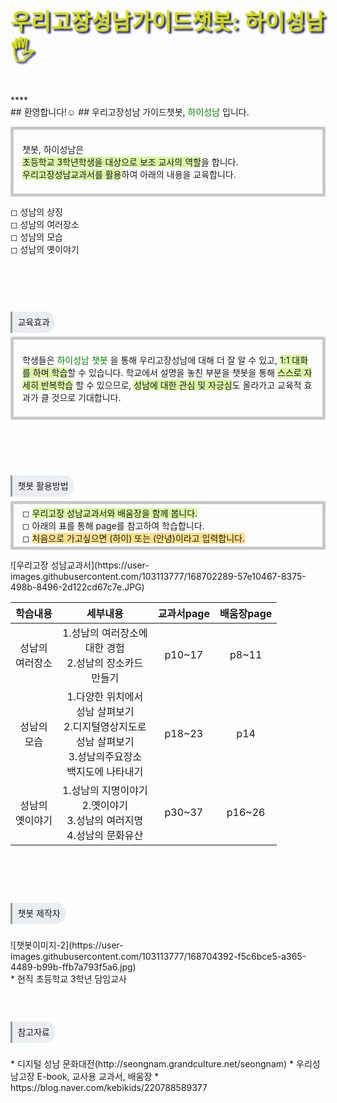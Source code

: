 <style>
  df-messenger {
   --df-messenger-bot-message: #21610B;
   --df-messenger-button-titlebar-color: #D8D8D8;
   --df-messenger-button-titlebar-font-color: #173B0B;
   --df-messenger-chat-background-color: #FBF8EF;
   --df-messenger-font-color: #FFFFFF;
   --df-messenger-send-icon: #E6E6E6;
   --df-messenger-user-message: #DF7401;
  }
</style>

<p style="font-size: 35px; font-weight: bold; color: #D3DD08; text-shadow: 3px 3px 3px midnightblue;">우리고장성남가이드챗봇: 하이성남🖐️</p>
****
<br>
## 환영합니다!☺️
## 우리고장성남 가이드챗봇, <span style="color:#008000"> 하이성남</span> 입니다.
<br>
<p style="border: 5px solid #C9C9C9; padding: 0.3em 1em;border-radius: 2px;">
  <br>챗봇, 하이성남은<br><span style='background-color: #DAF8A3'>초등학교 3학년학생을 대상으로 보조 교사의 역할</span>을 합니다.<br>
  <span style='background-color: #DAF8A3'>우리고장성남교과서를 활용</span>하여 아래의 내용을 교육합니다.<br><br>
  
 ◻   성남의 상징<br>
 ◻   성남의 여러장소<br>
 ◻   성남의 모습<br>
 ◻   성남의 옛이야기<br><br>
  </p>
<br>
<br>
<br>

<p><span style="border-radius: 0 15px 15px 0; border-left: inset; padding: 0.6em; background: #EBEEF0;">교육효과</span></p>

<p style="border: 5px solid #C9C9C9; padding: 0.3em 1em;border-radius: 2px;"><br>
학생들은 <span style="color:#008000">하이성남 챗봇</span> 을 통해 우리고장성남에 대해
더 잘 알 수 있고, <span style='background-color: #DAF8A3'>1:1 대화를 하며 학습</span>할 수 있습니다.
학교에서 설명을 놓친 부분을 챗봇을 통해 <span style='background-color: #DAF8A3'>스스로 자세히
  반복학습</span> 할 수 있으므로, <span style='background-color: #DAF8A3'>성남에 대한 관심 및 자긍심</span>도
올라가고 교육적 효과가 클 것으로 기대합니다. <br> 
  
<br>  
  
</p>
  <br>
<br>
<br>
<br>

<p><span style="border-radius: 0 15px 15px 0; border-left: inset; padding: 0.6em; background: #EBEEF0;">챗봇 활용방법</span></p>
<p style="border: 5px solid #C9C9C9; padding: 0.3em 1em;border-radius: 2px;">
◻   <span style='background-color: #DAF8A3'>우리고장 성남교과서와 배움장을 함께 봅니다.</span><br>
◻   아래의 표를 통해 page를 참고하여 학습합니다. <br>
◻   <span style='background-color: #FFE08C'>처음으로 가고싶으면 (하이) 또는 (안녕)이라고 입력합니다.</span><br></p>
![우리고장 성남교과서](https://user-images.githubusercontent.com/103113777/168702289-57e10467-8375-498b-8496-2d122cd67c7e.JPG)
  

| 학습내용 | 세부내용 | 교과서page | 배움장page |
|:---:|:---:|:---:|:---:|
| 성남의<br>여러장소 | 1.성남의 여러장소에 <br>대한 경험<br>2.성남의 장소카드 <br>만들기  | p10~17 | p8~11 |
| 성남의<br>모습 | 1.다양한 위치에서<br>성남 살펴보기<br>2.디지털영상지도로<br>성남 살펴보기<br>3.성남의주요장소<br>백지도에 나타내기 | p18~23 | p14 |
| 성남의<br>옛이야기 | 1.성남의 지명이야기<br>2.옛이야기 <br>3.성남의 여러지명 <br>4.성남의 문화유산 | p30~37 | p16~26 |

<br>
<br>
<br>
<br>

 <p><span style="border-radius: 0 15px 15px 0; border-left: inset; padding: 0.6em; background: #EBEEF0;">챗봇 제작자</span></p>
<br>
 ![챗봇이미지-2](https://user-images.githubusercontent.com/103113777/168704392-f5c6bce5-a365-4489-b99b-ffb7a793f5a6.jpg)<br>
 * 현직 초등학교 3학년 담임교사
<br>
<br>
<br>
<br>

<p><span style="border-radius: 0 15px 15px 0; border-left: inset; padding: 0.6em; background: #EBEEF0;">참고자료</span></p>
<br>
* 디지털 성남 문화대전(http://seongnam.grandculture.net/seongnam)
* 우리성남고장 E-book, 교사용 교과서, 배움장
* https://blog.naver.com/kebikids/220788589377
<br>



